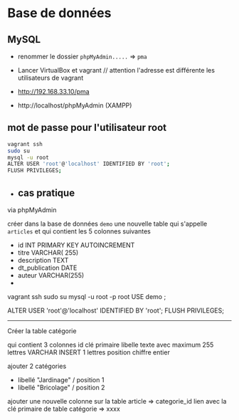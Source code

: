 # Base de données 

## MySQL 

- renommer le dossier `phpMyAdmin.....` => `pma`
- Lancer VirtualBox et vagrant
// attention l'adresse est différente les utilisateurs de vagrant 

- http://192.168.33.10/pma
- http://localhost/phpMyAdmin   (XAMPP)


## mot de passe pour l'utilisateur root

```sh
vagrant ssh 
sudo su 
mysql -u root
ALTER USER 'root'@'localhost' IDENTIFIED BY 'root';
FLUSH PRIVILEGES;
```


- ## cas pratique

via phpMyAdmin

créer dans la base de données `demo` une nouvelle table qui s'appelle `articles` et qui contient les 5 colonnes suivantes 

- id INT PRIMARY KEY AUTOINCREMENT
- titre VARCHAR( 255)
- description TEXT
- dt_publication DATE
- auteur VARCHAR(255)
- 
 
vagrant ssh 
sudo su 
mysql -u root -p
root
USE demo ;

ALTER USER 'root'@'localhost' IDENTIFIED BY 'root';
FLUSH PRIVILEGES;

----------------------------

Créer la table catégorie

qui contient 3 colonnes
id clé primaire
libelle texte avec maximum 255 lettres  VARCHAR  INSERT 1 lettres 
position chiffre entier

ajouter 2 catégories 
- libellé "Jardinage" / position 1
- libellé "Bricolage" / position 2 

ajouter une nouvelle colonne sur la table article => categorie_id lien avec la clé primaire de table catégorie  => xxxx 

  
